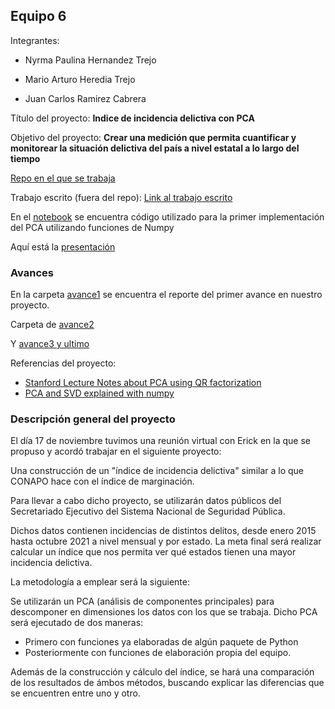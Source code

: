 ## Equipo 6

Integrantes:

* Nyrma Paulina Hernandez Trejo

* Mario Arturo Heredia Trejo

* Juan Carlos Ramirez Cabrera

Título del proyecto: **Indice de incidencia delictiva con PCA**

Objetivo del proyecto: **Crear una medición que permita cuantificar y monitorear la situación delictiva del país a nivel estatal a lo largo del tiempo**

[Repo en el que se trabaja](https://github.com/mhnk77/Optim_proyecto_final)

Trabajo escrito (fuera del repo): [Link al trabajo escrito](https://github.com/mhnk77/Optim_proyecto_final/blob/main/reporte/MNO_Reporte_Final_vfinal.pdf)


En el [notebook](https://github.com/mhnk77/Optim_proyecto_final/blob/main/notebooks/calculo_indice_PCA.ipynb) se encuentra código utilizado para la primer implementación del PCA utilizando funciones de Numpy

Aquí está la [presentación](https://datastudio.google.com/reporting/e4ffda99-e143-4e69-9454-391ea1796dc6)




### Avances

En la carpeta [avance1](https://github.com/ITAM-DS/analisis-numerico-computo-cientifico/tree/optimizacion-2021/proyecto_final/proyectos/equipos/equipo_6/avance_1) se encuentra el reporte del primer avance en nuestro proyecto. 

Carpeta de [avance2](https://github.com/ITAM-DS/analisis-numerico-computo-cientifico/tree/optimizacion-2021/proyecto_final/proyectos/equipos/equipo_6/avance_2)

Y [avance3 y ultimo](https://github.com/ITAM-DS/analisis-numerico-computo-cientifico/tree/optimizacion-2021/proyecto_final/proyectos/equipos/equipo_6/avance_3)

Referencias del proyecto:

* [Stanford Lecture Notes about PCA using QR factorization](https://web.stanford.edu/class/cme335/lecture6.pdf)
* [PCA and SVD explained with numpy](https://towardsdatascience.com/pca-and-svd-explained-with-numpy-5d13b0d2a4d8)


### Descripción general del proyecto

El día 17 de noviembre tuvimos una reunión virtual con Erick en la que se propuso y acordó trabajar en el siguiente proyecto:

Una construcción de un "índice de incidencia delictiva" similar a lo que CONAPO hace con el índice de marginación.

Para llevar a cabo dicho proyecto, se utilizarán datos públicos del Secretariado Ejecutivo del Sistema Nacional de Seguridad Pública.

Dichos datos contienen incidencias de distintos delitos, desde enero 2015 hasta octubre 2021 a nivel mensual y por estado. La meta final será realizar calcular un índice que nos permita ver qué estados tienen una mayor incidencia delictiva.

La metodología a emplear será la siguiente:

Se utilizarán un PCA  (análisis de componentes principales) para descomponer en dimensiones los datos con los que se trabaja. 
Dicho PCA será ejecutado de dos maneras:
 - Primero con funciones ya elaboradas de algún paquete de Python
 - Posteriormente con funciones de elaboración propia del equipo.
 
Además de la construcción y cálculo del índice, se hará una comparación de los resultados de ámbos métodos, buscando explicar las diferencias que se encuentren entre uno y otro.
